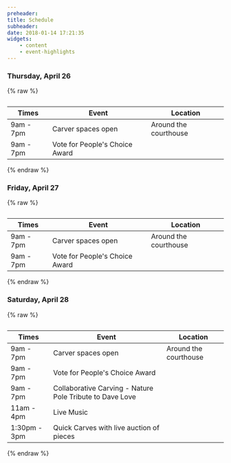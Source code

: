 ```yaml
---
preheader: 
title: Schedule
subheader: 
date: 2018-01-14 17:21:35
widgets:
    - content
    - event-highlights
---
```


### Thursday, April 26

{% raw %}
<table class="uk-table uk-table-divider">
    <caption></caption>
    <thead>
        <tr>
            <th>Times</th>
            <th>Event</th>
            <th>Location</th>
        </tr>
    </thead>
    <tbody>
        <tr>
            <td>9am - 7pm</td>
            <td>Carver spaces open</td>
            <td>Around the courthouse</td>
        </tr>
        <tr>
            <td>9am - 7pm</td>
            <td>Vote for People's Choice Award</td>
            <td>&nbsp;</td>
        </tr>
    </tbody>
</table>

{% endraw %}

### Friday, April 27

{% raw %}
<table class="uk-table uk-table-divider">
    <caption></caption>
    <thead>
        <tr>
            <th>Times</th>
            <th>Event</th>
            <th>Location</th>
        </tr>
    </thead>
    <tbody>
        <tr>
            <td>9am - 7pm</td>
            <td>Carver spaces open</td>
            <td>Around the courthouse</td>
        </tr>
        <tr>
            <td>9am - 7pm</td>
            <td>Vote for People's Choice Award</td>
            <td>&nbsp;</td>
        </tr>
    </tbody>
</table>

{% endraw %}

### Saturday, April 28

{% raw %}
<table class="uk-table uk-table-divider">
    <caption></caption>
    <thead>
        <tr>
            <th>Times</th>
            <th>Event</th>
            <th>Location</th>
        </tr>
    </thead>
    <tbody>
        <tr>
            <td>9am - 7pm</td>
            <td>Carver spaces open</td>
            <td>Around the courthouse</td>
        </tr>
        <tr>
            <td>9am - 7pm</td>
            <td>Vote for People's Choice Award</td>
            <td>&nbsp;</td>
        </tr>
        <tr>
            <td>9am - 7pm</td>
            <td>Collaborative Carving - Nature Pole Tribute to Dave Love</td>
            <td>&nbsp;</td>
        </tr>
        <tr>
            <td>11am - 4pm</td>
            <td>Live Music</td>
            <td>&nbsp;</td>
        </tr>
        <tr>
            <td>1:30pm - 3pm</td>
            <td>Quick Carves with live auction of pieces</td>
            <td>&nbsp;</td>
        </tr>
    </tbody>
</table>

{% endraw %}